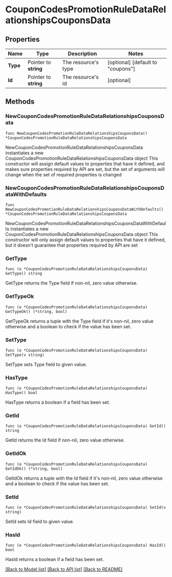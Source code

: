 # CouponCodesPromotionRuleDataRelationshipsCouponsData

## Properties

Name | Type | Description | Notes
------------ | ------------- | ------------- | -------------
**Type** | Pointer to **string** | The resource&#39;s type | [optional] [default to "coupons"]
**Id** | Pointer to **string** | The resource&#39;s id | [optional] 

## Methods

### NewCouponCodesPromotionRuleDataRelationshipsCouponsData

`func NewCouponCodesPromotionRuleDataRelationshipsCouponsData() *CouponCodesPromotionRuleDataRelationshipsCouponsData`

NewCouponCodesPromotionRuleDataRelationshipsCouponsData instantiates a new CouponCodesPromotionRuleDataRelationshipsCouponsData object
This constructor will assign default values to properties that have it defined,
and makes sure properties required by API are set, but the set of arguments
will change when the set of required properties is changed

### NewCouponCodesPromotionRuleDataRelationshipsCouponsDataWithDefaults

`func NewCouponCodesPromotionRuleDataRelationshipsCouponsDataWithDefaults() *CouponCodesPromotionRuleDataRelationshipsCouponsData`

NewCouponCodesPromotionRuleDataRelationshipsCouponsDataWithDefaults instantiates a new CouponCodesPromotionRuleDataRelationshipsCouponsData object
This constructor will only assign default values to properties that have it defined,
but it doesn't guarantee that properties required by API are set

### GetType

`func (o *CouponCodesPromotionRuleDataRelationshipsCouponsData) GetType() string`

GetType returns the Type field if non-nil, zero value otherwise.

### GetTypeOk

`func (o *CouponCodesPromotionRuleDataRelationshipsCouponsData) GetTypeOk() (*string, bool)`

GetTypeOk returns a tuple with the Type field if it's non-nil, zero value otherwise
and a boolean to check if the value has been set.

### SetType

`func (o *CouponCodesPromotionRuleDataRelationshipsCouponsData) SetType(v string)`

SetType sets Type field to given value.

### HasType

`func (o *CouponCodesPromotionRuleDataRelationshipsCouponsData) HasType() bool`

HasType returns a boolean if a field has been set.

### GetId

`func (o *CouponCodesPromotionRuleDataRelationshipsCouponsData) GetId() string`

GetId returns the Id field if non-nil, zero value otherwise.

### GetIdOk

`func (o *CouponCodesPromotionRuleDataRelationshipsCouponsData) GetIdOk() (*string, bool)`

GetIdOk returns a tuple with the Id field if it's non-nil, zero value otherwise
and a boolean to check if the value has been set.

### SetId

`func (o *CouponCodesPromotionRuleDataRelationshipsCouponsData) SetId(v string)`

SetId sets Id field to given value.

### HasId

`func (o *CouponCodesPromotionRuleDataRelationshipsCouponsData) HasId() bool`

HasId returns a boolean if a field has been set.


[[Back to Model list]](../README.md#documentation-for-models) [[Back to API list]](../README.md#documentation-for-api-endpoints) [[Back to README]](../README.md)



